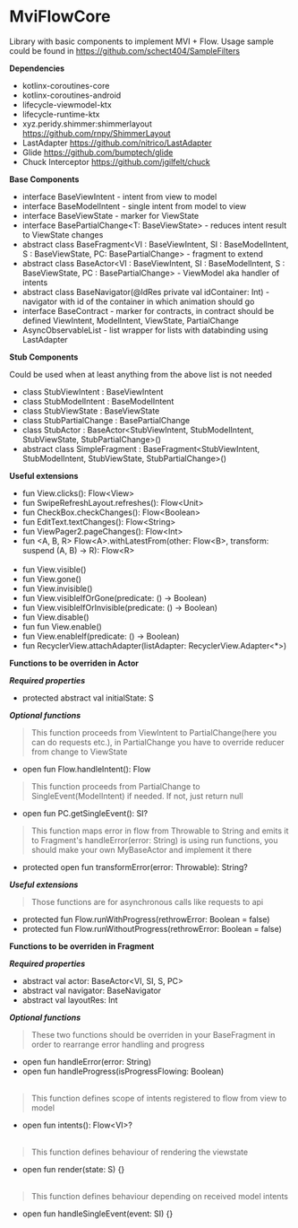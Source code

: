 # MviFlowCore
Library with basic components to implement MVI + Flow. Usage sample could be found in https://github.com/schect404/SampleFilters

**Dependencies**

- kotlinx-coroutines-core
- kotlinx-coroutines-android
- lifecycle-viewmodel-ktx
- lifecycle-runtime-ktx
- xyz.peridy.shimmer:shimmerlayout https://github.com/rnpy/ShimmerLayout
- LastAdapter https://github.com/nitrico/LastAdapter
- Glide https://github.com/bumptech/glide
- Chuck Interceptor https://github.com/jgilfelt/chuck

**Base Components**

- interface BaseViewIntent - intent from view to model
- interface BaseModelIntent - single intent from model to view
- interface BaseViewState - marker for ViewState
- interface BasePartialChange<T: BaseViewState> - reduces intent result to ViewState changes
- abstract class BaseFragment<VI : BaseViewIntent,
        SI : BaseModelIntent, S : BaseViewState,
        PC: BasePartialChange> - fragment to extend
- abstract class BaseActor<VI : BaseViewIntent,
                           SI : BaseModelIntent,
                           S : BaseViewState,
                           PC : BasePartialChange> - ViewModel aka handler of intents
- abstract class BaseNavigator(@IdRes private val idContainer: Int) - navigator with id of the container in which animation should go
- interface BaseContract - marker for contracts, in contract should be defined ViewIntent, ModelIntent, ViewState, PartialChange
- AsyncObservableList - list wrapper for lists with databinding using LastAdapter

**Stub Components**

Could be used when at least anything from the above list is not needed

- class StubViewIntent : BaseViewIntent
- class StubModelIntent : BaseModelIntent
- class StubViewState : BaseViewState
- class StubPartialChange : BasePartialChange<StubViewState>
- class StubActor : BaseActor<StubViewIntent, StubModelIntent, StubViewState, StubPartialChange>()
- abstract class SimpleFragment : BaseFragment<StubViewIntent, StubModelIntent, StubViewState, StubPartialChange>()
  
**Useful extensions**

- fun View.clicks(): Flow\<View>
- fun SwipeRefreshLayout.refreshes(): Flow\<Unit>
- fun CheckBox.checkChanges(): Flow\<Boolean>
- fun EditText.textChanges(): Flow\<String>  
- fun ViewPager2.pageChanges(): Flow\<Int>  
- fun \<A, B, R> Flow\<A>.withLatestFrom(other: Flow\<B>, transform: suspend (A, B) -> R): Flow\<R>
 <br></br>
- fun View.visible()
- fun View.gone()
- fun View.invisible()
- fun View.visibleIfOrGone(predicate: () -> Boolean)
- fun View.visibleIfOrInvisible(predicate: () -> Boolean)
- fun View.disable()
- fun fun View.enable()
- fun View.enableIf(predicate: () -> Boolean)
- fun RecyclerView.attachAdapter(listAdapter: RecyclerView.Adapter<*>)

**Functions to be overriden in Actor**

***Required properties***

- protected abstract val initialState: S

***Optional functions***

> This function proceeds from ViewIntent to PartialChange(here you can do requests etc.), in PartialChange you have to override reducer from change to ViewState
- open fun Flow<VI>.handleIntent(): Flow<PC>

> This function proceeds from PartialChange to SingleEvent(ModelIntent) if needed. If not, just return null
- open fun PC.getSingleEvent(): SI?

> This function maps error in flow from Throwable to String and emits it to Fragment's handleError(error: String) is using run functions, you should make your own MyBaseActor and implement it there
- protected open fun transformError(error: Throwable): String?

***Useful extensions***

> Those functions are for asynchronous calls like requests to api
- protected fun <T> Flow<T>.runWithProgress(rethrowError: Boolean = false)
- protected fun <T> Flow<T>.runWithoutProgress(rethrowError: Boolean = false)  

**Functions to be overriden in Fragment**

***Required properties***

- abstract val actor: BaseActor\<VI, SI, S, PC>
- abstract val navigator: BaseNavigator
- abstract val layoutRes: Int

***Optional functions***

> These two functions should be overriden in your BaseFragment in order to rearrange error handling and progress
- open fun handleError(error: String)
- open fun handleProgress(isProgressFlowing: Boolean)
<br></br>
> This function defines scope of intents registered to flow from view to model
- open fun intents(): Flow\<VI>?
<br></br>
> This function defines behaviour of rendering the viewstate
- open fun render(state: S) {}
<br></br>
> This function defines behaviour depending on received model intents
- open fun handleSingleEvent(event: SI) {}





  
